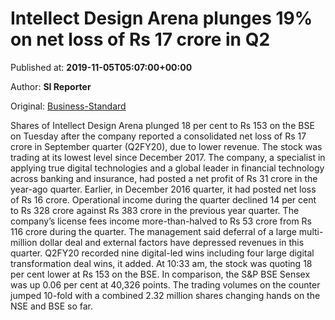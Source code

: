 
# Intellect Design Arena plunges 19% on net loss of Rs 17 crore in Q2

Published at: **2019-11-05T05:07:00+00:00**

Author: **SI Reporter**

Original: [Business-Standard](https://www.business-standard.com/article/markets/intellect-design-arena-plunges-19-on-net-loss-of-rs-17-crore-in-q2-119110500292_1.html)

Shares of Intellect Design Arena plunged 18 per cent to Rs 153 on the BSE on Tuesday after the company reported a consolidated net loss of Rs 17 crore in September quarter (Q2FY20), due to lower revenue. The stock was trading at its lowest level since December 2017. The company, a specialist in applying true digital technologies and a global leader in financial technology across banking and insurance, had posted a net profit of Rs 31 crore in the year-ago quarter. Earlier, in December 2016 quarter, it had posted net loss of Rs 16 crore. Operational income during the quarter declined 14 per cent to Rs 328 crore against Rs 383 crore in the previous year quarter. The company’s license fees income more-than-halved to Rs 53 crore from Rs 116 crore during the quarter. The management said deferral of a large multi-million dollar deal and external factors have depressed revenues in this quarter. Q2FY20 recorded nine digital-led wins including four large digital transformation deal wins, it added. At 10:33 am, the stock was quoting 18 per cent lower at Rs 153 on the BSE. In comparison, the S&P BSE Sensex was up 0.06 per cent at 40,326 points. The trading volumes on the counter jumped 10-fold with a combined 2.32 million shares changing hands on the NSE and BSE so far.
